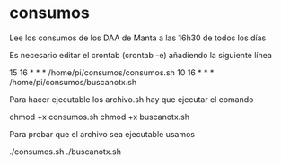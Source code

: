 # consumos
Lee los consumos de los DAA de Manta a las 16h30 de todos los días

Es necesario editar el crontab (crontab -e) añadiendo la siguiente línea

15 16 * * * /home/pi/consumos/consumos.sh
10 16 * * * /home/pi/consumos/buscanotx.sh

Para hacer ejecutable los archivo.sh hay que ejecutar el comando

chmod +x consumos.sh
chmod +x buscanotx.sh

Para probar que el archivo sea ejecutable usamos

./consumos.sh
./buscanotx.sh



